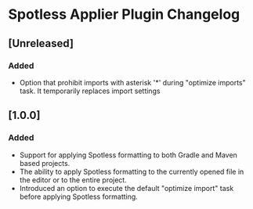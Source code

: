 <!-- Keep a Changelog guide -> https://keepachangelog.com -->

# Spotless Applier Plugin Changelog

## [Unreleased]
### Added
- Option that prohibit imports with asterisk '*' during "optimize imports" task. It temporarily replaces import settings

## [1.0.0]
### Added
- Support for applying Spotless formatting to both Gradle and Maven based projects.
- The ability to apply Spotless formatting to the currently opened file in the editor or to the entire project.
- Introduced an option to execute the default "optimize import" task before applying Spotless formatting.